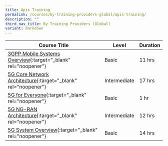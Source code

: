 ```yaml
---
title: Apis Training
permalink: /courses/by-training-providers-global/apis-training/
description: ""
third_nav_title: By Training Providers (Global)
variant: markdown
---
```

|Course Title  | Level | Duration |
| - | - | - | 
|[3GPP Mobile Systems Overview](https://apistraining.com/portfolio/3gpp-mobile-systems-overview-2-days/){:target="_blank" rel="noopener"} |Basic|11 hrs |
|[5G Core Network Architecture](https://apistraining.com/portfolio/5g-core-network-architecture/){:target="_blank" rel="noopener"} |Intermediate|17 hrs |
|[5G for Everyone](https://apistraining.com/5g-for-everyone/){:target="_blank" rel="noopener"} |Basic|1 hr |
|[5G NG-RAN Architecture](https://apistraining.com/portfolio/5g-ng-ran-architecture/){:target="_blank" rel="noopener"} |Intermediate|12 hrs |
|[5G System Overview](https://apistraining.com/portfolio/5g-system-overview/){:target="_blank" rel="noopener"} |Basic|14 hrs |




